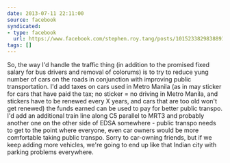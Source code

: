 ```yaml
---
date: 2013-07-11 22:11:00
source: facebook
syndicated:
- type: facebook
  url: https://www.facebook.com/stephen.roy.tang/posts/10152338298388912
tags: []
---
```


So, the way I'd handle the traffic thing (in addition to the promised fixed salary for bus drivers and removal of colorums) is to try to reduce yung number of cars on the roads in conjunction with improving public transportation. I'd add taxes on cars used in Metro Manila (as in may sticker for cars that have paid the tax; no sticker = no driving in Metro Manila, and stickers have to be renewed every X years, and cars that are too old won't get renewed) the funds earned can be used to pay for better public transpo. I'd add an additional train line along C5 parallel to MRT3 and probably another one on the other side of EDSA somewhere - public transpo needs to get to the point where everyone, even car owners would be more comfortable taking public transpo. Sorry to car-owning friends, but if we keep adding more vehicles, we're going to end up like that Indian city with parking problems everywhere.